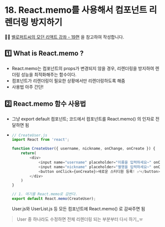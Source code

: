 # 18. React.memo를 사용해서 컴포넌트 리렌더링 방지하기

✍🏻 [벨로퍼트씨의 모던 리액트 강좌 - 19편](https://react.vlpt.us/basic/19-React.memo.html) 을 참고하여 작성합니다.

## 1️⃣ What is React.memo ?

* React.memo는 컴포넌트의 props가 변경되지 않을 경우, 리렌더링을 방지하여 렌더링 성능을 최적화해주는 함수이다.
* 컴포넌트가 리렌더링이 필요한 상황에서만 리렌더링하도록 해줌
* 사용법 아주 간단!

## 2️⃣ React.memo 함수 사용법

* 그냥 export default 컴포넌트; 코드에서 컴포넌트를 React.memo() 의 인자로 전달하면 됨
* 
    ~~~javascript
    // CreateUser.js
    import React from 'react';

    function CreateUser({ username, nickname, onChange, onCreate }) {
        return(
            <div>
                <input name="username" placeholder="이름을 입력하세요~" onChange={onChange} value={username}/>
                <input name="nickname" placeholder="별명을 입력하세요~" onChange={onChange} value={nickname}/>
                <button onClick={onCreate}>새로운 스터디원 등록! ✅</button>
            </div>
        )
    }

    // 1. 여기를 React.memo로 감싼다.
    export default React.memo(CreateUser);
    ~~~

    User.js와 UserList.js 등 모든 컴포넌트에 React.memo() 로 감싸주면 됨

> User 중 하나라도 수정하면 전체 리렌더링 되는 부분부터 다시 하기,,ㅠ